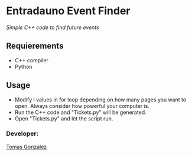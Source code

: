 # Entradauno Event Finder
_Simple C++ code to find future events_

## Requierements
- C++ compiler
- Python
## Usage
- Modify i values in for loop depending on how many pages you want to open. Always consider how powerful your computer is.
- Run the C++ code and "Tickets.py" will be generated.
- Open "Tickets.py" and let the script run.
### Developer:
[Tomas Gonzalez](https://github.com/llTomasll)
